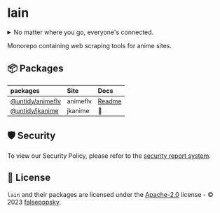 # lain

<details><summary>No matter where you go, everyone's connected.</summary>

![alt text](/docs/public/tv.gif)

</details>

Monorepo containing web scraping tools for anime sites.

## :package: Packages

| packages                                 | Site     | Docs                                    |
| :--------------------------------------- | :------- | :-------------------------------------- |
| [@untidy/animeflv](./packages/animeflv/) | animeflv | [Readme](./packages/animeflv/README.md) |
| [@untidy/jkanime](./packages/jkanime/)   | jkanime  | 🚧                                      |

## :shield: Security

To view our Security Policy, please refer to the [security report system](.github/SECURITY.md).

## :scroll: License

`lain` and their packages are licensed under the [Apache-2.0](LICENSE) license - © 2023
[falsepopsky](https://github.com/falsepopsky).
